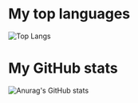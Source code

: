 # My top languages
![Top Langs](https://github-readme-stats.vercel.app/api/top-langs/?username=oliverdalgaard&layout=compact&theme=tokyonight)



# My GitHub stats
![Anurag's GitHub stats](https://github-readme-stats.vercel.app/api?username=oliverdalgaard&show=reviews,discussions_started,discussions_answered,prs_merged,prs_merged_percentage&theme=tokyonight&rank_icon=percentile)
